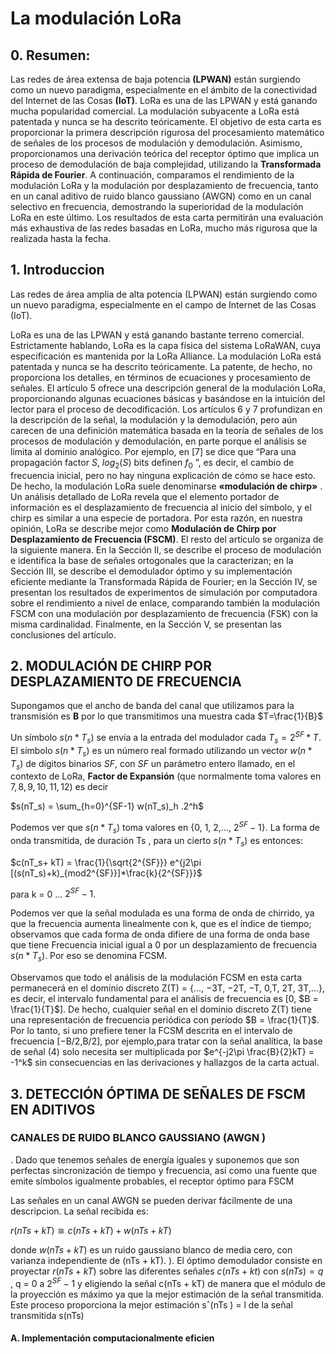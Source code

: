 # La modulación LoRa
## 0. Resumen: 
Las redes de área extensa de baja potencia **(LPWAN)** están surgiendo como un nuevo paradigma, especialmente en el ámbito de la conectividad del Internet de las Cosas **(IoT)**. LoRa es una de las LPWAN y está ganando mucha popularidad comercial. La modulación subyacente a LoRa está patentada y nunca se ha descrito teóricamente. 
El objetivo de esta carta es proporcionar la primera descripción rigurosa del procesamiento matemático de señales de los procesos de modulación y demodulación. 
Asimismo, proporcionamos una derivación teórica del receptor óptimo que implica un proceso de demodulación de baja complejidad, utilizando la **Transformada Rápida de Fourier**. 
A continuación, comparamos el rendimiento de la modulación LoRa y la modulación por desplazamiento de frecuencia, tanto en un canal aditivo de ruido blanco gaussiano (AWGN) como en un canal selectivo en frecuencia, demostrando la superioridad de la modulación LoRa en este último. 
Los resultados de esta carta permitirán una evaluación más exhaustiva de las redes basadas en LoRa, mucho más rigurosa que la realizada hasta la fecha.

## 1. Introduccion

Las redes de área amplia de alta potencia (LPWAN) están surgiendo como un nuevo paradigma, especialmente en el campo de Internet de las Cosas (IoT).

LoRa es una de las LPWAN y está ganando bastante terreno comercial. Estrictamente hablando, LoRa es la capa física del sistema LoRaWAN, cuya especificación es mantenida por la LoRa Alliance.
La modulación LoRa está patentada y nunca se ha descrito teóricamente. La patente, de hecho, no proporciona los detalles, en términos de ecuaciones y procesamiento de señales. El artículo 5 ofrece una descripción general de la modulación LoRa, proporcionando algunas ecuaciones básicas y basándose en la intuición del lector para el proceso de decodificación. 
Los artículos 6 y 7 profundizan en la descripción de la señal, la modulación y la demodulación, pero aún carecen de una definición matemática basada en la teoría de señales de los procesos de modulación y demodulación, en parte porque el análisis se limita al dominio analógico. 
Por ejemplo, en [7] se dice que “Para una propagación factor $S$, $log_2(S)$ bits definen $f_0$ ”, es decir, el cambio de frecuencia inicial, pero no hay ninguna explicación de cómo se hace esto.
De hecho, la modulación LoRa suele denominarse **«modulación de chirp»** . Un análisis detallado de LoRa revela que el elemento portador de información es el desplazamiento de frecuencia al inicio del símbolo, y el chirp es similar a una especie de portadora. Por esta razón, en nuestra opinión, LoRa se describe mejor como **Modulación de Chirp por Desplazamiento de Frecuencia (FSCM)**.
El resto del artículo se organiza de la siguiente manera. En la Sección II, se describe el proceso de modulación e identifica la base de señales ortogonales que la caracterizan; en la Sección III, se describe el demodulador óptimo y su implementación eficiente mediante la Transformada Rápida de Fourier; en la Sección IV, se presentan los resultados de experimentos de simulación por computadora sobre el rendimiento a nivel de enlace, comparando también la modulación FSCM con una modulación por desplazamiento de frecuencia (FSK) con la misma cardinalidad. Finalmente, en la Sección V, se presentan las conclusiones del artículo.

## 2. MODULACIÓN DE CHIRP POR DESPLAZAMIENTO DE FRECUENCIA

Supongamos que el ancho de banda del canal que utilizamos para la transmisión es **B** por lo que transmitimos una muestra cada $T=\frac{1}{B}$

Un símbolo $s(n*T_s)$ se envía a la entrada del modulador cada $T_s = 2^{SF} * T$. El símbolo $s(n*T_s)$ es un número real formado utilizando un vector $w(n*T_s)$ de dígitos binarios $SF$, con $SF$ un parámetro entero llamado, en el contexto de LoRa, **Factor de Expansión** (que normalmente toma valores en ${7, 8, 9, 10,11, 12}$) es decir

$s(nT_s) = \sum_{h=0}^{SF-1} w(nT_s)_h .2^h$

Podemos ver que $s(n*T_s)$ toma valores en {0, 1, 2,..., $2^{SF} − 1$}.
La forma de onda transmitida, de duración Ts , para un cierto $s(n*T_s)$ es entonces:

$c(nT_s+ kT) = \frac{1}{\sqrt{2^{SF}}} e^{j2\pi [(s(nT_s)+k)_{mod2^{SF}}]*\frac{k}{2^{SF}}}$

para k = 0 ... $2^{SF} − 1$.

Podemos ver que la señal modulada es una forma de onda de chirrido, ya que la frecuencia aumenta linealmente con k, que es el índice de tiempo; observamos que cada forma de onda difiere de una forma de onda base que tiene Frecuencia inicial igual a 0 por un desplazamiento de frecuencia $s(n*T_s)$. Por eso se denomina FCSM.


Observamos que todo el análisis de la modulación FCSM en esta carta
permanecerá en el dominio discreto Z(T) = {..., −3T, −2T, −T, 0,T, 2T, 3T,...}, es decir, el intervalo fundamental para el análisis de frecuencia es [0, $B = \frac{1}{T}$].
De hecho, cualquier señal en el dominio discreto Z(T) tiene una representación
de frecuencia periódica con período $B = \frac{1}{T}$. Por lo tanto, si uno prefiere tener la FCSM descrita en el intervalo de frecuencia [−B/2,B/2], por ejemplo,para tratar con la señal analítica, la base de señal (4) solo necesita ser multiplicada por $e^{-j2\pi \frac{B}{2}kT} = -1^k$ sin consecuencias en las derivaciones y hallazgos de
la carta actual.

## 3. DETECCIÓN ÓPTIMA DE SEÑALES DE FSCM EN ADITIVOS 
### CANALES DE RUIDO BLANCO GAUSSIANO (AWGN )
.
Dado que tenemos señales de energía iguales y suponemos que son perfectas sincronización de tiempo y frecuencia, así como una fuente que emite símbolos igualmente probables, el receptor óptimo para FSCM

Las señales en un canal AWGN se pueden derivar fácilmente de una descripcion. La señal recibida es: 

$r(nTs + kT ) \cong c(nTs + kT ) + w(nTs + kT )$


donde $w(nTs + kT)$ es un ruido gaussiano blanco de media cero, con
varianza independiente de (nTs + kT). ). El óptimo demodulador consiste en proyectar $r(nTs + kT)$ sobre las diferentes señales $c(nTs + kt )$ con $s(nTs) =q$ , q = 0 a $2^{SF}-1$ y eligiendo la señal c(nTs + kT) de manera que el módulo de la proyección es máximo ya que la mejor estimación de la señal transmitida.  Este proceso proporciona la mejor estimación sˆ(nTs ) = l de la señal transmitida s(nTs)


#### A. Implementación computacionalmente eficien